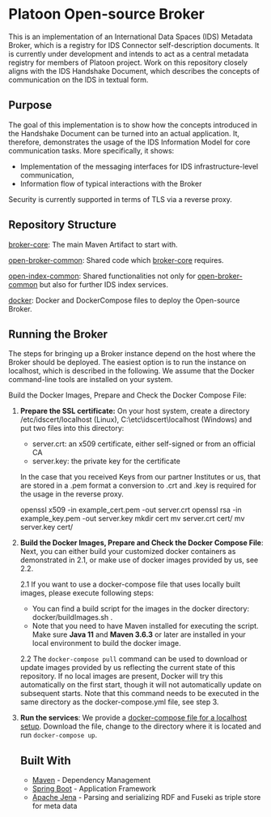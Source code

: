 # Platoon Open-source Broker

This is an implementation of an International Data Spaces (IDS) Metadata Broker, which is a registry for IDS Connector self-description documents. It is currently under development and intends to act as a central metadata registry for members of Platoon project. Work on this repository closely aligns with the IDS Handshake Document, which describes the concepts of communication on the IDS in textual form.

## Purpose

The goal of this implementation is to show how the concepts introduced in the Handshake Document can be turned into an actual application. It, therefore, demonstrates the usage of the IDS Information Model for core communication tasks. More specifically, it shows:

* Implementation of the messaging interfaces for IDS infrastructure-level communication,
* Information flow of typical interactions with the Broker

Security is currently supported in terms of TLS via a reverse proxy.

## Repository Structure

[broker-core](./broker-core): The main Maven Artifact to start with.

[open-broker-common](./open-broker-common): Shared code which [broker-core](./broker-core) requires.

[open-index-common](./open-index-common): Shared functionalities not only for [open-broker-common](./open-broker-common) but also for further IDS index services.

[docker](./docker): Docker and DockerCompose files to deploy the Open-source Broker.
## Running the Broker

The steps for bringing up a Broker instance depend on the host where the Broker should be deployed. The easiest option is to run the instance on localhost, which is described in the following. We assume that the Docker command-line tools are installed on your system.

Build the Docker Images, Prepare and Check the Docker Compose File:

1. __Prepare the SSL certificate:__ On your host system, create a directory /etc/idscert/localhost (Linux), C:\etc\idscert\localhost (Windows) and put two files into this directory:
    * server.crt: an x509 certificate, either self-signed or from an official CA
    * server.key: the private key for the certificate

    In the case that you received Keys from our partner Institutes or us, that are stored in a .pem format a conversion to .crt and .key is required for the usage in the reverse proxy.

    openssl x509 -in example_cert.pem -out server.crt openssl rsa -in example_key.pem -out server.key mkdir cert mv server.crt cert/ mv server.key cert/

2. __Build the Docker Images, Prepare and Check the Docker Compose File__: Next, you can either build your customized docker containers as demonstrated in 2.1, or make use of docker images provided by us, see 2.2.

    2.1 If you want to use a docker-compose file that uses locally built images, please execute following steps:
    - You can find a build script for the images in the docker directory: docker/buildImages.sh .
    - Note that you need to have Maven installed for executing the script.
    Make sure **Java 11** and **Maven 3.6.3** or later are installed in your local environment to build the docker image.

    2.2
    The ```docker-compose pull``` command can be used to download or update images provided by us reflecting the current state of this repository. If no local images are present, Docker will try this automatically on the first start, though it will not automatically update on subsequent starts. Note that this command needs to be executed in the same directory as the docker-compose.yml file, see step 3.


3. __Run the services__: We provide a [docker-compose file for a localhost setup](docker/composefiles/broker-localhost/docker-compose.yml). Download the file, change
    to the directory where it is located and run ```docker-compose up```.   

    ## Built With

    * [Maven](https://maven.apache.org/) - Dependency Management
    * [Spring Boot](https://projects.spring.io/spring-boot/) - Application Framework
    * [Apache Jena](https://jena.apache.org/documentation/) - Parsing and serializing RDF and Fuseki as triple store for meta data

